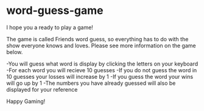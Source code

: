 # word-guess-game
I hope you a ready to play a game!

The game is called Friends word guess, so everything has to do with the show everyone knows and loves. 
Please see more information on the game below. 

-You will guess what word is display by clicking the letters on your keyboard
-For each word you will recieve 10 guesses
-If you do not guess the word in 10 guesses your losses will increase by 1
-If you guess the word your wins will go up by 1
-The numbers you have already guessed will also be displayed for your reference

Happy Gaming!
